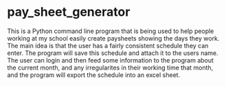 # pay_sheet_generator

This is a Python command line program that is being used to help people working at my school easily create paysheets showing the days they work.
The main idea is that the user has a fairly consistent schedule they can enter. The program will save this schedule and attach it
to the users name. The user can login and then feed some information to the program about the current month, and any irregularites
in their working time that month, and the program will export the schedule into an excel sheet.
